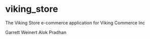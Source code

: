 viking_store
============

The Viking Store e-commerce application for Viking Commerce Inc

Garrett Weinert
Alok Pradhan



